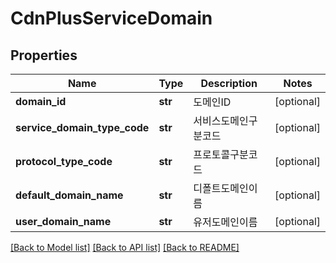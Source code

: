# CdnPlusServiceDomain

## Properties
Name | Type | Description | Notes
------------ | ------------- | ------------- | -------------
**domain_id** | **str** | 도메인ID | [optional] 
**service_domain_type_code** | **str** | 서비스도메인구분코드 | [optional] 
**protocol_type_code** | **str** | 프로토콜구분코드 | [optional] 
**default_domain_name** | **str** | 디폴트도메인이름 | [optional] 
**user_domain_name** | **str** | 유저도메인이름 | [optional] 

[[Back to Model list]](../README.md#documentation-for-models) [[Back to API list]](../README.md#documentation-for-api-endpoints) [[Back to README]](../README.md)


